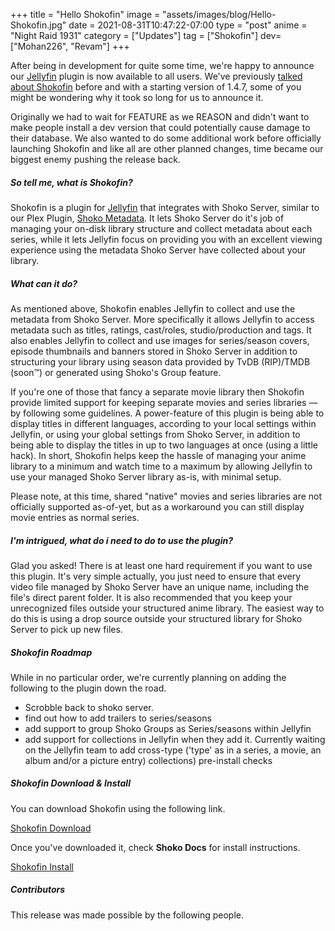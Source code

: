 +++
title = "Hello Shokofin"
image = "assets/images/blog/Hello-Shokofin.jpg"
date = 2021-08-31T10:47:22-07:00
type = "post"
anime = "Night Raid 1931"
category = ["Updates"]
tag = ["Shokofin"]
dev= ["Mohan226", "Revam"]
+++

After being in development for quite some time, we're happy to announce our [Jellyfin](https://jellyfin.org/) plugin is now available to all users. We've previously [talked about Shokofin](https://shokoanime.com/blog/shoko-2021-roadmap/) before and with a starting version of 1.4.7, some of you might be wondering why it took so long for us to announce it. 

Originally we had to wait for FEATURE as we REASON and didn't want to make people install a dev version that could potentially cause damage to their database. We also wanted to do some additional work before officially launching Shokofin and like all are other planned changes, time became our biggest enemy pushing the release back. 

##### So tell me, what is Shokofin?

Shokofin is a plugin for [Jellyfin](https://jellyfin.org/) that integrates with Shoko Server, similar to our Plex Plugin, [Shoko Metadata](https://shokoanime.com/blog/tag/shoko-metadata/). It lets Shoko Server do it's job of managing your on-disk library structure and collect metadata about each series, while it lets Jellyfin focus on providing you with an excellent viewing experience using the metadata Shoko Server have collected about your library.

##### What can it do?

As mentioned above, Shokofin enables Jellyfin to collect and use the metadata from Shoko Server. More specifically it allows Jellyfin to access metadata such as titles, ratings, cast/roles, studio/production and tags. It also enables Jellyfin to collect and use images for series/season covers, episode thumbnails and banners stored in Shoko Server in addition to structuring your library using season data provided by TvDB (RIP)/TMDB (soon™️) or generated using Shoko's Group feature. 

 If you're one of those that fancy a separate movie library then Shokofin provide limited support for keeping separate movies and series libraries — by following some guidelines. A power-feature of this plugin is being able to display titles in different languages, according to your local settings within Jellyfin, or using your global settings from Shoko Server, in addition to being able to display the titles in up to two languages at once (using a little hack). In short, Shokofin helps keep the hassle of managing your anime library to a minimum and watch time to a maximum by allowing Jellyfin to use your managed Shoko Server library as-is, with minimal setup.

 Please note, at this time, shared "native" movies and series libraries are not officially supported as-of-yet, but as a workaround you can still display movie entries as normal series.

##### I'm intrigued, what do i need to do to use the plugin? 

Glad you asked! There is at least one hard requirement if you want to use this plugin. It's very simple actually, you just need to ensure that every video file managed by Shoko Server have an unique name, including the file's direct parent folder. It is also recommended that you keep your unrecognized files outside your structured anime library. The easiest way to do this is using a drop source outside your structured library for Shoko Server to pick up new files.

##### Shokofin Roadmap

While in no particular order, we're currently planning on adding the following to the plugin down the road. 

- Scrobble back to shoko server.
- find out how to add trailers to series/seasons
- add support to group Shoko Groups as Series/seasons within Jellyfin
- add support for collections in Jellyfin when they add it. Currently waiting on the Jellyfin team to add cross-type ('type' as in a series, a movie, an album and/or a picture entry) collections)
pre-install checks


##### Shokofin Download & Install
You can download Shokofin using the following link.

[Shokofin Download](/downloads/shokofin/)

Once you've downloaded it, check **Shoko Docs** for install instructions.

[Shokofin Install](shokoDocs)

##### Contributors

This release was made possible by the following people.